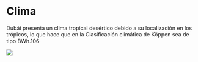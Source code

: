 # Clima

Dubái presenta un clima tropical desértico debido a su localización en los trópicos, lo que hace que en la Clasificación climática de Köppen sea de tipo BWh.106

![](https://image.slidesharecdn.com/dubaipedrovicentemarnsereno2a-120410110905-phpapp02/95/dubai-4-728.jpg?cb=1334056268)
